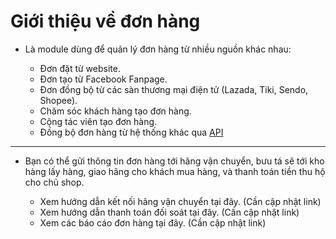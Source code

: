 # Giới thiệu về đơn hàng

* Là module dùng để quản lý đơn hàng từ nhiều nguồn khác nhau:

  * Đơn đặt từ website.
  * Đơn tạo từ Facebook Fanpage.
  * Đơn đồng bộ từ các sàn thương mại điện tử \(Lazada, Tiki, Sendo, Shopee\).
  * Chăm sóc khách hàng tạo đơn hàng.
  * Cộng tác viên tạo đơn hàng.
  * Đồng bộ đơn hàng từ hệ thống khác qua [API](https://developers.nhanh.vn/)

--- 

* Bạn có thể gửi thông tin đơn hàng tới hãng vận chuyển, bưu tá sẽ tới kho hàng lấy hàng, giao hãng cho khách mua hàng, và thanh toán tiền thu hộ cho chủ shop.

  * Xem hướng dẫn kết nối hãng vận chuyển tại đây. (Cần cập nhật link)
  * Xem hướng dẫn thanh toán đối soát tại đây.  (Cần cập nhật link)
  * Xem các báo cáo đơn hàng tại đây. (Cần cập nhật link)
